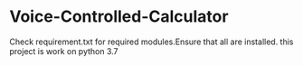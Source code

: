 # Voice-Controlled-Calculator
Check requirement.txt for required modules.Ensure that all are installed.
this project is work on python 3.7
